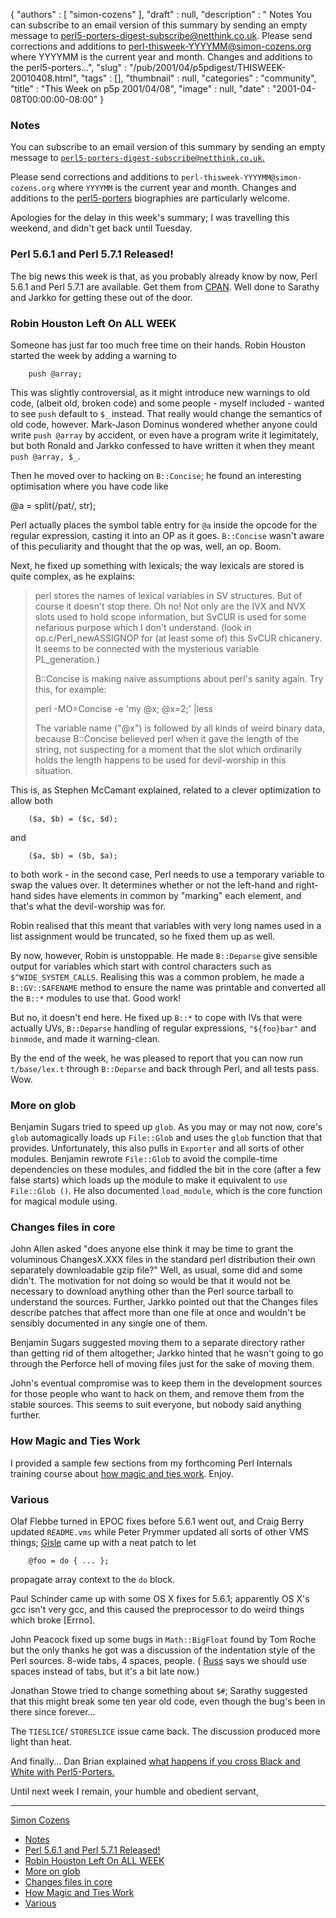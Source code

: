 {
   "authors" : [
      "simon-cozens"
   ],
   "draft" : null,
   "description" : " Notes You can subscribe to an email version of this summary by sending an empty message to perl5-porters-digest-subscribe@netthink.co.uk. Please send corrections and additions to perl-thisweek-YYYYMM@simon-cozens.org where YYYYMM is the current year and month. Changes and additions to the perl5-porters...",
   "slug" : "/pub/2001/04/p5pdigest/THISWEEK-20010408.html",
   "tags" : [],
   "thumbnail" : null,
   "categories" : "community",
   "title" : "This Week on p5p 2001/04/08",
   "image" : null,
   "date" : "2001-04-08T00:00:00-08:00"
}



### <span id="Notes">Notes</span>

You can subscribe to an email version of this summary by sending an empty message to [`perl5-porters-digest-subscribe@netthink.co.uk`.](mailto:perl5-porters-digest-subscribe@netthink.co.uk)

Please send corrections and additions to `perl-thisweek-YYYYMM@simon-cozens.org` where `YYYYMM` is the current year and month. Changes and additions to the [perl5-porters](http://simon-cozens.org/writings/whos-who.html) biographies are particularly welcome.

Apologies for the delay in this week's summary; I was travelling this weekend, and didn't get back until Tuesday.

### <span id="Perl_561_and_Perl_571_Released">Perl 5.6.1 and Perl 5.7.1 Released!</span>

The big news this week is that, as you probably already know by now, Perl 5.6.1 and Perl 5.7.1 are available. Get them from [CPAN](http://www.cpan.org/src/). Well done to Sarathy and Jarkko for getting these out of the door.

### <span id="Robin_Houston_Left_On_ALL_WEEK">Robin Houston Left On ALL WEEK</span>

Someone has just far too much free time on their hands. Robin Houston started the week by adding a warning to

        push @array;

This was slightly controversial, as it might introduce new warnings to old code, (albeit old, broken code) and some people - myself included - wanted to see `push` default to `$_` instead. That really would change the semantics of old code, however. Mark-Jason Dominus wondered whether anyone could write `push @array` by accident, or even have a program write it legimitately, but both Ronald and Jarkko confessed to have written it when they meant `push @array, $_`.

Then he moved over to hacking on `B::Concise`; he found an interesting optimisation where you have code like

@a = split(/pat/, str);

Perl actually places the symbol table entry for `@a` inside the opcode for the regular expression, casting it into an OP as it goes. `B::Concise` wasn't aware of this peculiarity and thought that the op was, well, an op. Boom.

Next, he fixed up something with lexicals; the way lexicals are stored is quite complex, as he explains:

> perl stores the names of lexical variables in SV structures. But of course it doesn't stop there. Oh no! Not only are the IVX and NVX slots used to hold scope information, but SvCUR is used for some nefarious purpose which I don't understand. (look in op.c/Perl\_newASSIGNOP for (at least some of) this SvCUR chicanery. It seems to be connected with the mysterious variable PL\_generation.)
>
> B::Concise is making naive assumptions about perl's sanity again. Try this, for example:
>
> perl -MO=Concise -e 'my @x; @x=2;' |less
>
> The variable name ("@x") is followed by all kinds of weird binary data, because B::Concise believed perl when it gave the length of the string, not suspecting for a moment that the slot which ordinarily holds the length happens to be used for devil-worship in this situation.

This is, as Stephen McCamant explained, related to a clever optimization to allow both

        ($a, $b) = ($c, $d);

and

        ($a, $b) = ($b, $a);

to both work - in the second case, Perl needs to use a temporary variable to swap the values over. It determines whether or not the left-hand and right-hand sides have elements in common by "marking" each element, and that's what the devil-worship was for.

Robin realised that this meant that variables with very long names used in a list assignment would be truncated, so he fixed them up as well.

By now, however, Robin is unstoppable. He made `B::Deparse` give sensible output for variables which start with control characters such as `$^WIDE_SYSTEM_CALLS`. Realising this was a common problem, he made a `B::GV::SAFENAME` method to ensure the name was printable and converted all the `B::*` modules to use that. Good work!

But no, it doesn't end here. He fixed up `B::*` to cope with IVs that were actually UVs, `B::Deparse` handling of regular expressions, `"${foo}bar"` and `binmode`, and made it warning-clean.

By the end of the week, he was pleased to report that you can now run `t/base/lex.t` through `B::Deparse` and back through Perl, and all tests pass. Wow.

### <span id="More_on_glob">More on glob</span>

Benjamin Sugars tried to speed up `glob`. As you may or may not now, core's `glob` automagically loads up `File::Glob` and uses the `glob` function that that provides. Unfortunately, this also pulls in `Exporter` and all sorts of other modules. Benjamin rewrote `File::Glob` to avoid the compile-time dependencies on these modules, and fiddled the bit in the core (after a few false starts) which loads up the module to make it equivalent to `use File::Glob ()`. He also documented `load_module`, which is the core function for magical module using.

### <span id="Changes_files_in_core">Changes files in core</span>

John Allen asked "does anyone else think it may be time to grant the voluminous ChangesX.XXX files in the standard perl distribution their own separately downloadable gzip file?" Well, as usual, some did and some didn't. The motivation for not doing so would be that it would not be necessary to download anything other than the Perl source tarball to understand the sources. Further, Jarkko pointed out that the Changes files describe patches that affect more than one file at once and wouldn't be sensibly documented in any single one of them.

Benjamin Sugars suggested moving them to a separate directory rather than getting rid of them altogether; Jarkko hinted that he wasn't going to go through the Perforce hell of moving files just for the sake of moving them.

John's eventual compromise was to keep them in the development sources for those people who want to hack on them, and remove them from the stable sources. This seems to suit everyone, but nobody said anything further.

### <span id="How_Magic_and_Ties_Work">How Magic and Ties Work</span>

I provided a sample few sections from my forthcoming Perl Internals training course about [how magic and ties work](http://www.xray.mpe.mpg.de/mailing-lists/perl5-porters/2001-04/msg00238.html). Enjoy.

### <span id="Various">Various</span>

Olaf Flebbe turned in EPOC fixes before 5.6.1 went out, and Craig Berry updated `README.vms` while Peter Prymmer updated all sorts of other VMS things; [Gisle](http://simon-cozens.org/writings/whos-who.html#AAS) came up with a neat patch to let

        @foo = do { ... };

propagate array context to the `do` block.

Paul Schinder came up with some OS X fixes for 5.6.1; apparently OS X's gcc isn't very gcc, and this caused the preprocessor to do weird things which broke \[Errno\].

John Peacock fixed up some bugs in `Math::BigFloat` found by Tom Roche but the only thanks he got was a discussion of the indentation style of the Perl sources. 8-wide tabs, 4 spaces, people. ( [Russ](http://simon-cozens.org/writings/whos-who.html#ALLBERY) says we should use spaces instead of tabs, but it's a bit late now.)

Jonathan Stowe tried to change something about `$#`; Sarathy suggested that this might break some ten year old code, even though the bug's been in there since forever...

The `TIESLICE`/ `STORESLICE` issue came back. The discussion produced more light than heat.

And finally... Dan Brian explained [what happens if you cross Black and White with Perl5-Porters.](http://www.xray.mpe.mpg.de/mailing-lists/perl5-porters/2001-04/msg00188.html)

Until next week I remain, your humble and obedient servant,

------------------------------------------------------------------------

[Simon Cozens](mailto:simon@brecon.co.uk)
-   [Notes](#Notes)
-   [Perl 5.6.1 and Perl 5.7.1 Released!](#Perl_561_and_Perl_571_Released)
-   [Robin Houston Left On ALL WEEK](#Robin_Houston_Left_On_ALL_WEEK)
-   [More on glob](#More_on_glob)
-   [Changes files in core](#Changes_files_in_core)
-   [How Magic and Ties Work](#How_Magic_and_Ties_Work)
-   [Various](#Various)

